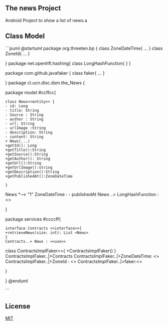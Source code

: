 ##  The news Project

Android Project to show a list of news.a

## Class Model
´´´puml
@startuml
package org.threeten.bp {
    class ZoneDateTime{
        ...
    }
    class ZoneId{
    ...
    }

}
package net.openhft.hashing{
    class LongHashFunction{
    }
}


package com.github.javafaker {
    class faker{
...
}

}
package cl.ucn.disc.dsm.the_News {




package model #ccffcc{

    class News<<entity>> {
    - id: Long
    - title: String
    - Source : String
    - author : String
    - url: String
    - urlImage :String
    - description: String
    - content: String
    + News(...)
    +getId(): Long
    +getTitle():String
    +getSource():String
    +getAuthor(): String
    +getUrl():String
    +getUrlImage():string
    +getDescription():String
    +getPublishedAt():ZoneDateTime

    }
  News *--> "1" ZoneDateTime : - publishedAt
  News ..> LongHashFunction : <<use>>


   }

package services #ccccff{

    interface Contracts <<interface>>{
    +retrieveNews(size: int): List <News>
    }
    Contracts..> News : <<use>>
 class ContractsImplFaker<<services>>{
    +ContractsImplFaker()
 }
 ContractsImplFaker..|>Contracts
 ContractsImplFaker..|>ZoneDateTime: <<use>>
 ContractsImplFaker..|>ZoneId : <<use>>
 ContractsImplFaker..|>faker:<<use>>

}



}
@enduml

´´´

## License

[MIT](https://choosealicense.com/licenses/mit/)

